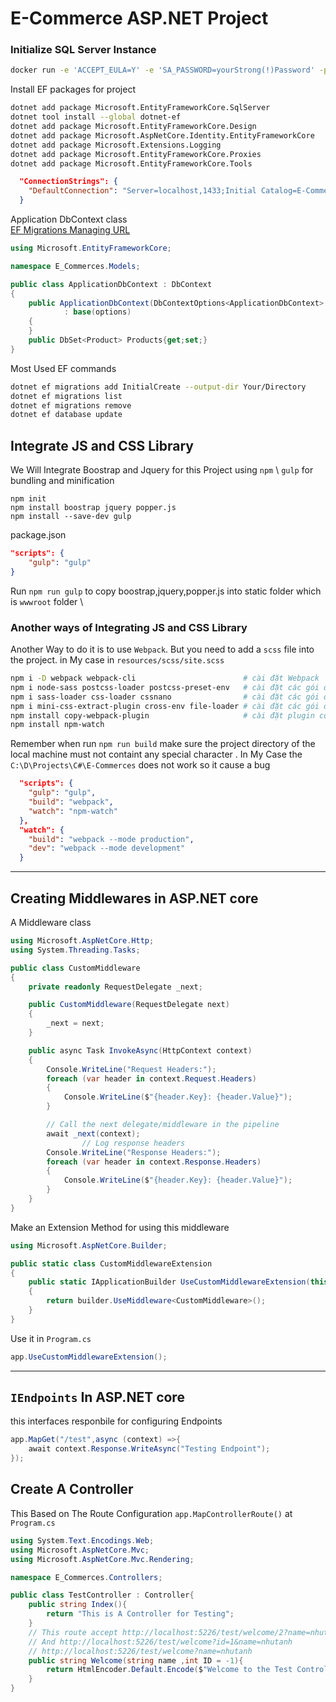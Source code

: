 # E-Commerce ASP.NET Project

### Initialize SQL Server Instance
```bash
docker run -e 'ACCEPT_EULA=Y' -e 'SA_PASSWORD=yourStrong(!)Password' -p 1433:1433 --name sql_server -d mcr.microsoft.com/mssql/server
```
Install EF packages for project
```bash
dotnet add package Microsoft.EntityFrameworkCore.SqlServer
dotnet tool install --global dotnet-ef
dotnet add package Microsoft.EntityFrameworkCore.Design
dotnet add package Microsoft.AspNetCore.Identity.EntityFrameworkCore
dotnet add package Microsoft.Extensions.Logging
dotnet add package Microsoft.EntityFrameworkCore.Proxies
dotnet add package Microsoft.EntityFrameworkCore.Tools
```
```json
  "ConnectionStrings": {
    "DefaultConnection": "Server=localhost,1433;Initial Catalog=E-Commerces;User ID=sa;Password=yourStrong(!)Password;Encrypt=false;TrustServerCertificate=false"
  }
```
Application DbContext class \
[EF Migrations Managing URL]("https://learn.microsoft.com/en-us/ef/core/managing-schemas/migrations/managing?tabs=dotnet-core-cli")
```C#
using Microsoft.EntityFrameworkCore;

namespace E_Commerces.Models;

public class ApplicationDbContext : DbContext
{
    public ApplicationDbContext(DbContextOptions<ApplicationDbContext> options)
            : base(options)
    {
    }
    public DbSet<Product> Products{get;set;}
}
```
Most Used EF commands
```bash
dotnet ef migrations add InitialCreate --output-dir Your/Directory
dotnet ef migrations list
dotnet ef migrations remove
dotnet ef database update
```
## Integrate JS and CSS Library
We Will Integrate Boostrap and Jquery for this Project using `npm` \ 
`gulp` for bundling and minification
```npm
npm init
npm install boostrap jquery popper.js
npm install --save-dev gulp
```
package.json
```json
"scripts": {
    "gulp": "gulp"
}
```
Run `npm run gulp` to copy boostrap,jquery,popper.js into static folder which is `wwwroot` folder \
### Another ways of Integrating JS and CSS Library
Another Way to do it is to use `Webpack`. But you need to add a `scss` file into the project. in My case in `resources/scss/site.scss`
```bash
npm i -D webpack webpack-cli                        # cài đặt Webpack
npm i node-sass postcss-loader postcss-preset-env   # cài đặt các gói để làm việc với SCSS
npm i sass-loader css-loader cssnano                # cài đặt các gói để làm việc với SCSS, CSS
npm i mini-css-extract-plugin cross-env file-loader # cài đặt các gói để làm việc với SCSS
npm install copy-webpack-plugin                     # cài đặt plugin copy file cho Webpack
npm install npm-watch   
```
Remember when run `npm run build` make sure the project directory of the local machine must not containt any special character . In My Case the `C:\D\Projects\C#\E-Commerces` does not work so it cause a bug
```json
  "scripts": {
    "gulp": "gulp",
    "build": "webpack",
    "watch": "npm-watch"
  },
  "watch": {
    "build": "webpack --mode production",
    "dev": "webpack --mode development"
  }
```
---
## Creating Middlewares in ASP.NET core
A Middleware class
```C#
using Microsoft.AspNetCore.Http;
using System.Threading.Tasks;

public class CustomMiddleware
{
    private readonly RequestDelegate _next;

    public CustomMiddleware(RequestDelegate next)
    {
        _next = next;
    }

    public async Task InvokeAsync(HttpContext context)
    {
        Console.WriteLine("Request Headers:");
        foreach (var header in context.Request.Headers)
        {
            Console.WriteLine($"{header.Key}: {header.Value}");
        }

        // Call the next delegate/middleware in the pipeline
        await _next(context);
                // Log response headers
        Console.WriteLine("Response Headers:");
        foreach (var header in context.Response.Headers)
        {
            Console.WriteLine($"{header.Key}: {header.Value}");
        }
    }
}
```
Make an Extension Method for using this middleware
```C#
using Microsoft.AspNetCore.Builder;

public static class CustomMiddlewareExtension
{
    public static IApplicationBuilder UseCustomMiddlewareExtension(this IApplicationBuilder builder)
    {
        return builder.UseMiddleware<CustomMiddleware>();
    }
}
```
Use it in `Program.cs`
```C#
app.UseCustomMiddlewareExtension();
```
---
## `IEndpoints` In ASP.NET core
this interfaces responbile for configuring Endpoints 
```C#
app.MapGet("/test",async (context) =>{
    await context.Response.WriteAsync("Testing Endpoint");
});
```
## Create A Controller 
This Based on The Route Configuration `app.MapControllerRoute()` at `Program.cs`
```C#
using System.Text.Encodings.Web;
using Microsoft.AspNetCore.Mvc;
using Microsoft.AspNetCore.Mvc.Rendering;

namespace E_Commerces.Controllers;

public class TestController : Controller{
    public string Index(){
        return "This is A Controller for Testing";
    }
    // This route accept http://localhost:5226/test/welcome/2?name=nhutanh
    // And http://localhost:5226/test/welcome?id=1&name=nhutanh
    // http://localhost:5226/test/welcome?name=nhutanh
    public string Welcome(string name ,int ID = -1){
        return HtmlEncoder.Default.Encode($"Welcome to the Test Controller Platform Your ID {ID} and name : {name}");   
    }
}
```